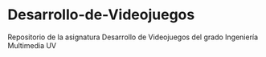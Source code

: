 # Desarrollo-de-Videojuegos
Repositorio de la asignatura Desarrollo de Videojuegos del grado Ingeniería Multimedia UV
